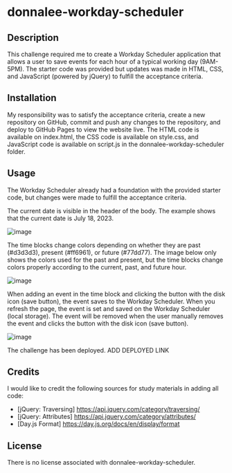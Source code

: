 # donnalee-workday-scheduler

## Description
This challenge required me to create a Workday Scheduler application that allows a user to save events for each hour of a typical working day (9AM-5PM). The starter code was provided but updates was made in HTML, CSS, and JavaScript (powered by jQuery) to fulfill the acceptance criteria. 

## Installation
My responsibility was to satisfy the acceptance criteria, create a new repository on GitHub, commit and push any changes to the repository, and deploy to GitHub Pages to view the website live. The HTML code is available on index.html, the CSS code is available on style.css, and JavaScript code is available on script.js in the donnalee-workday-scheduler folder.

## Usage
The Workday Scheduler already had a foundation with the provided starter code, but changes were made to fulfill the acceptance criteria. 

The current date is visible in the header of the body. The example shows that the current date is July 18, 2023.

![image](https://github.com/dhl287/donnalee-workday-scheduler/assets/133473429/f60723d0-9693-41e5-bf82-e1dbf9d883f7)

The time blocks change colors depending on whether they are past (#d3d3d3), present (#ff6961), or future (#77dd77). The image below only shows the colors used for the past and present, but the time blocks change colors properly according to the current, past, and future hour.

![image](https://github.com/dhl287/donnalee-workday-scheduler/assets/133473429/c72cad2a-ca6c-4da5-a561-9a232d17c047)

When adding an event in the time block and clicking the button with the disk icon (save button), the event saves to the Workday Scheduler. When you refresh the page, the event is set and saved on the Workday Scheduler (local storage). The event will be removed when the user manually removes the event and clicks the button with the disk icon (save button).

![image](https://github.com/dhl287/donnalee-workday-scheduler/assets/133473429/7dc1cac1-4451-45ea-8558-0b6184bbf174)

The challenge has been deployed. 
ADD DEPLOYED LINK

## Credits
I would like to credit the following sources for study materials in adding all code: 

* [jQuery: Traversing] https://api.jquery.com/category/traversing/ 
* [jQuery: Attributes] https://api.jquery.com/category/attributes/ 
* [Day.js Format] https://day.js.org/docs/en/display/format 

## License
There is no license associated with donnalee-workday-scheduler.

